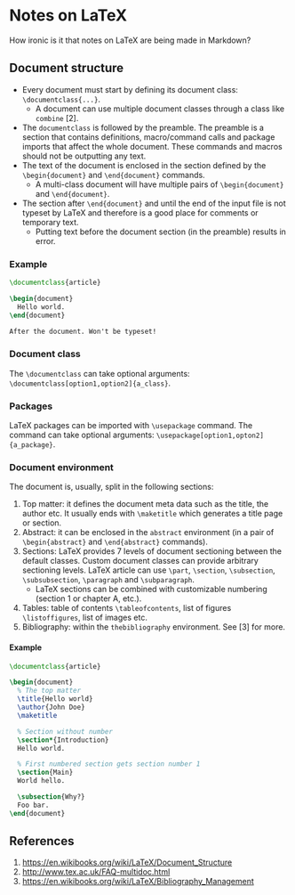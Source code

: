 # Notes on LaTeX

How ironic is it that notes on LaTeX are being made in Markdown?

## Document structure

* Every document must start by defining its document class:
  `\documentclass{...}`.
  - A document can use multiple document classes through a class like `combine`
    [2].
* The `documentclass` is followed by the preamble. The preamble is a section
  that contains definitions, macro/command calls and package imports that
  affect the whole document. These commands and macros should not be outputting
  any text.
* The text of the document is enclosed in the section defined by the
  `\begin{document}` and `\end{document}` commands.
  - A multi-class document will have multiple pairs of `\begin{document}` and
    `\end{document}`.
* The section after `\end{document}` and until the end of the input file is not
  typeset by LaTeX and therefore is a good place for comments or temporary
  text.
  - Putting text before the document section (in the preamble) results in
    error.

### Example

```tex
\documentclass{article}

\begin{document}
  Hello world.
\end{document}

After the document. Won't be typeset!
```

### Document class

The `\documentclass` can take optional arguments:
`\documentclass[option1,option2]{a_class}`.

### Packages

LaTeX packages can be imported with `\usepackage` command. The command can take
optional arguments: `\usepackage[option1,opton2]{a_package}`.

### Document environment

The document is, usually, split in the following sections:

1. Top matter: it defines the document meta data such as the title, the
   author etc. It usually ends with `\maketitle` which generates a title page
   or section.
1. Abstract: it can be enclosed in the `abstract` environment (in a pair of
   `\begin{abstract}` and `\end{abstract}` commands).
1. Sections: LaTeX provides 7 levels of document sectioning between the default
   classes. Custom document classes can provide arbitrary sectioning levels.
   LaTeX article can use `\part`, `\section`, `\subsection`, `\subsubsection`,
   `\paragraph` and `\subparagraph`.
   - LaTeX sections can be combined with customizable numbering (section 1 or
     chapter A, etc.).
1. Tables: table of contents `\tableofcontents`, list of figures
   `\listoffigures`, list of images etc.
1. Bibliography: within the `thebibliography` environment. See [3] for more.

#### Example

```tex
\documentclass{article}

\begin{document}
  % The top matter
  \title{Hello world}
  \author{John Doe}
  \maketitle

  % Section without number
  \section*{Introduction}
  Hello world.

  % First numbered section gets section number 1
  \section{Main}
  World hello.

  \subsection{Why?}
  Foo bar.
\end{document}
```

## References

1. https://en.wikibooks.org/wiki/LaTeX/Document_Structure
1. http://www.tex.ac.uk/FAQ-multidoc.html
1. https://en.wikibooks.org/wiki/LaTeX/Bibliography_Management
